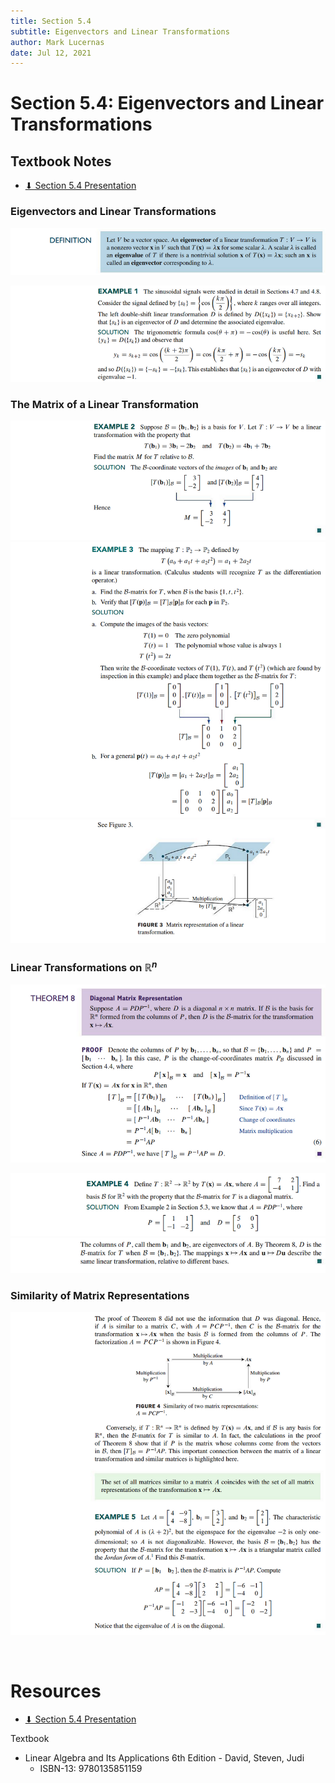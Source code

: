 ```yaml
---
title: Section 5.4
subtitle: Eigenvectors and Linear Transformations
author: Mark Lucernas
date: Jul 12, 2021
---
```



# Section 5.4: Eigenvectors and Linear Transformations

## Textbook Notes

- [⬇ Section 5.4 Presentation](file:../../../../../../files/summer-2021/MATH-254/notes/ch-5/sec_5-4/sec_5-4_presentation.pptx)

### Eigenvectors and Linear Transformations

![Definition](../../../../../../files/summer-2021/MATH-254/notes/ch-5/sec_5-4/sec_5-4_definition.png)

![Example 1](../../../../../../files/summer-2021/MATH-254/notes/ch-5/sec_5-4/sec_5-4_example_1.png)

### The Matrix of a Linear Transformation

![Example 2](../../../../../../files/summer-2021/MATH-254/notes/ch-5/sec_5-4/sec_5-4_example_2.png)
![Example 3.1](../../../../../../files/summer-2021/MATH-254/notes/ch-5/sec_5-4/sec_5-4_example_3-1.png)
![Example 3.2](../../../../../../files/summer-2021/MATH-254/notes/ch-5/sec_5-4/sec_5-4_example_3-2.png)

### Linear Transformations on $\mathbb{R}^{n}$

![Theorem 8](../../../../../../files/summer-2021/MATH-254/notes/ch-5/sec_5-4/sec_5-4_theorem_8.png)

![Example 4.1](../../../../../../files/summer-2021/MATH-254/notes/ch-5/sec_5-4/sec_5-4_example_4-1.png)
![Example 4.2](../../../../../../files/summer-2021/MATH-254/notes/ch-5/sec_5-4/sec_5-4_example_4-2.png)

### Similarity of Matrix Representations

![Example 5](../../../../../../files/summer-2021/MATH-254/notes/ch-5/sec_5-4/sec_5-4_example_5.png)

<br>

# Resources

- [⬇ Section 5.4 Presentation](file:../../../../../../files/summer-2021/MATH-254/notes/ch-5/sec_5-4/sec_5-4_presentation.pptx)

Textbook

+ Linear Algebra and Its Applications 6th Edition - David, Steven, Judi
  + ISBN-13: 9780135851159

